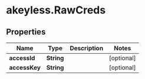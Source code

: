 # akeyless.RawCreds

## Properties

Name | Type | Description | Notes
------------ | ------------- | ------------- | -------------
**accessId** | **String** |  | [optional] 
**accessKey** | **String** |  | [optional] 


